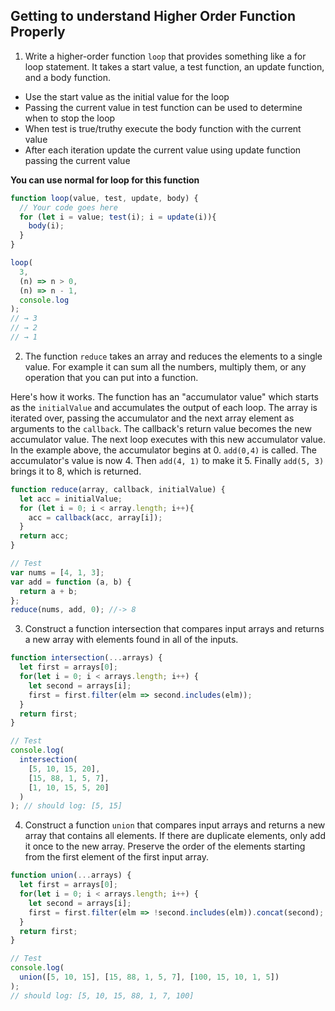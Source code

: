 ## Getting to understand Higher Order Function Properly

1. Write a higher-order function `loop` that provides something like a for loop statement. It takes a start value, a test function, an update function, and a body function.

- Use the start value as the initial value for the loop
- Passing the current value in test function can be used to determine when to stop the loop
- When test is true/truthy execute the body function with the current value
- After each iteration update the current value using update function passing the current value

**You can use normal for loop for this function**

```js
function loop(value, test, update, body) {
  // Your code goes here
  for (let i = value; test(i); i = update(i)){
    body(i);
  }
}

loop(
  3,
  (n) => n > 0,
  (n) => n - 1,
  console.log
);
// → 3
// → 2
// → 1
```

2. The function `reduce` takes an array and reduces the elements to a single value. For example it can sum all the numbers, multiply them, or any operation that you can put into a function.

Here's how it works. The function has an "accumulator value" which starts as the `initialValue` and accumulates the output of each loop. The array is iterated over, passing the accumulator and the next array element as arguments to the `callback`. The callback's return value becomes the new accumulator value. The next loop executes with this new accumulator value. In the example above, the accumulator begins at 0. `add(0,4)` is called. The accumulator's value is now 4. Then `add(4, 1)` to make it 5. Finally `add(5, 3)` brings it to 8, which is returned.

```js
function reduce(array, callback, initialValue) {
  let acc = initialValue;
  for (let i = 0; i < array.length; i++){
    acc = callback(acc, array[i]);
  }
  return acc;
}

// Test
var nums = [4, 1, 3];
var add = function (a, b) {
  return a + b;
};
reduce(nums, add, 0); //-> 8
```

3. Construct a function intersection that compares input arrays and returns a new array with elements found in all of the inputs.

```js
function intersection(...arrays) {
  let first = arrays[0];
  for(let i = 0; i < arrays.length; i++) {
    let second = arrays[i];
    first = first.filter(elm => second.includes(elm));
  }
  return first;
}

// Test
console.log(
  intersection(
    [5, 10, 15, 20],
    [15, 88, 1, 5, 7],
    [1, 10, 15, 5, 20]
  )
); // should log: [5, 15]
```

4. Construct a function `union` that compares input arrays and returns a new array that contains all elements. If there are duplicate elements, only add it once to the new array. Preserve the order of the elements starting from the first element of the first input array.

```js
function union(...arrays) {
  let first = arrays[0];
  for(let i = 0; i < arrays.length; i++) {
    let second = arrays[i];
    first = first.filter(elm => !second.includes(elm)).concat(second);
  }
  return first;
}

// Test
console.log(
  union([5, 10, 15], [15, 88, 1, 5, 7], [100, 15, 10, 1, 5])
);
// should log: [5, 10, 15, 88, 1, 7, 100]
```
